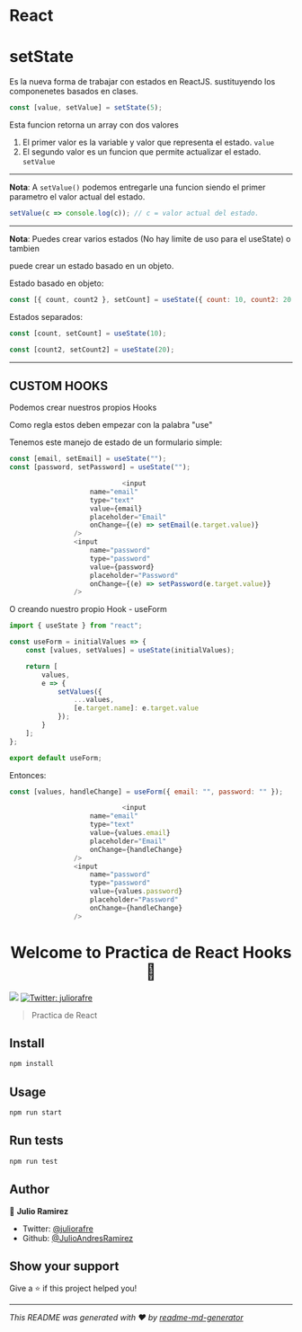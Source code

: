 # React

# setState

Es la nueva forma de trabajar con estados en ReactJS. sustituyendo los componenetes basados en clases.

```javascript
const [value, setValue] = setState(5);
```

Esta funcion retorna un array con dos valores

1. El primer valor es la variable y valor que representa el estado. `value`
2. El segundo valor es un funcion que permite actualizar el estado. `setValue`

---

**Nota**: A `setValue()` podemos entregarle una funcion siendo el primer parametro el valor actual del estado.

```javascript
setValue(c => console.log(c)); // c = valor actual del estado.
```

---

**Nota**: Puedes crear varios estados (No hay limite de uso para el useState) o tambien

puede crear un estado basado en un objeto.

Estado basado en objeto:

```javascript
const [{ count, count2 }, setCount] = useState({ count: 10, count2: 20 });
```

Estados separados:

```javascript
const [count, setCount] = useState(10);

const [count2, setCount2] = useState(20);
```

---

## CUSTOM HOOKS

Podemos crear nuestros propios Hooks

Como regla estos deben empezar con la palabra "use"

Tenemos este manejo de estado de un formulario simple:

```javascript
const [email, setEmail] = useState("");
const [password, setPassword] = useState("");
```

```javascript
    						<input
                    name="email"
                    type="text"
                    value={email}
                    placeholder="Email"
                    onChange={(e) => setEmail(e.target.value)}
                />
                <input
                    name="password"
                    type="password"
                    value={password}
                    placeholder="Password"
                    onChange={(e) => setPassword(e.target.value)}
                />
```

O creando nuestro propio Hook - useForm

```javascript
import { useState } from "react";

const useForm = initialValues => {
    const [values, setValues] = useState(initialValues);

    return [
        values,
        e => {
            setValues({
                ...values,
                [e.target.name]: e.target.value
            });
        }
    ];
};

export default useForm;
```

Entonces:

```javascript
const [values, handleChange] = useForm({ email: "", password: "" });
```

```javascript
    						<input
                    name="email"
                    type="text"
                    value={values.email}
                    placeholder="Email"
                    onChange={handleChange}
                />
                <input
                    name="password"
                    type="password"
                    value={values.password}
                    placeholder="Password"
                    onChange={handleChange}
                />
```

<h1 align="center">Welcome to Practica de React Hooks 👋</h1>
<p>
  <img src="https://img.shields.io/badge/version-0.1.0-blue.svg?cacheSeconds=2592000" />
  <a href="https://twitter.com/juliorafre">
    <img alt="Twitter: juliorafre" src="https://img.shields.io/twitter/follow/juliorafre.svg?style=social" target="_blank" />
  </a>
</p>

> Practica de React

## Install

```sh
npm install
```

## Usage

```sh
npm run start
```

## Run tests

```sh
npm run test
```

## Author

👤 **Julio Ramirez**

-   Twitter: [@juliorafre](https://twitter.com/juliorafre)
-   Github: [@JulioAndresRamirez](https://github.com/JulioAndresRamirez)

## Show your support

Give a ⭐️ if this project helped you!

---

_This README was generated with ❤️ by [readme-md-generator](https://github.com/kefranabg/readme-md-generator)_
